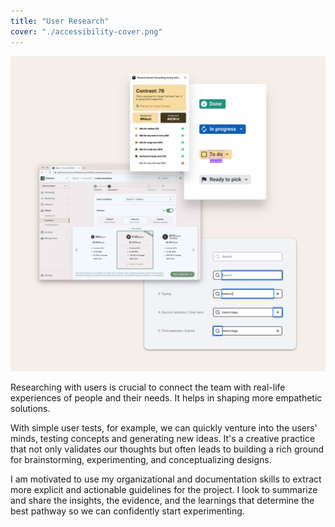 ```yaml
---
title: "User Research"
cover: "./accessibility-cover.png"
---
```

![Compilation of web interface screenshots depicting outputs from tools that evaluate color contrast, simulate color blindness, and keyboard interaction sequence on a web input](./accessibility.png)

Researching with users is crucial to connect the team with real-life experiences of people and their needs. It helps in shaping more empathetic solutions.

With simple user tests, for example, we can quickly venture into the users' minds, testing concepts and generating new ideas. It's a creative practice that not only validates our thoughts but often leads to building a rich ground for brainstorming, experimenting, and conceptualizing designs.

I am motivated to use my organizational and documentation skills to extract more explicit and actionable guidelines for the project. I look to summarize and share the insights, the evidence, and the learnings that determine the best pathway so we can confidently start experimenting.